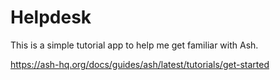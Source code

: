 # Helpdesk

This is a simple tutorial app to help me get familiar with Ash.

https://ash-hq.org/docs/guides/ash/latest/tutorials/get-started
